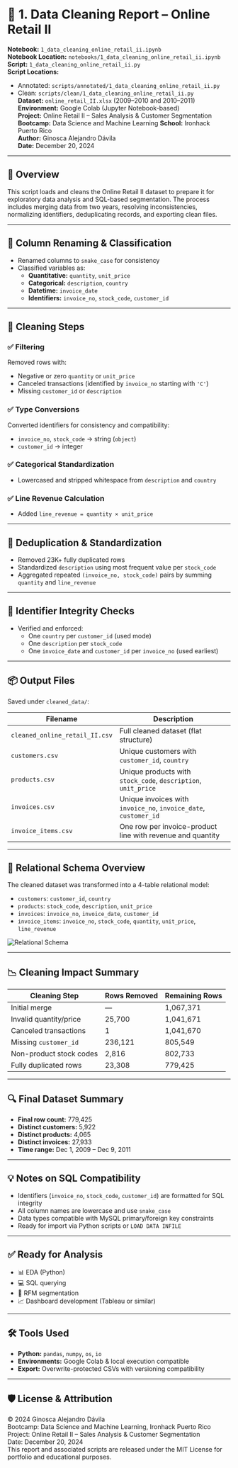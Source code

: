 # 🧼 1. Data Cleaning Report – Online Retail II
  
**Notebook:** `1_data_cleaning_online_retail_ii.ipynb`  
**Notebook Location:** `notebooks/1_data_cleaning_online_retail_ii.ipynb`  
**Script:** `1_data_cleaning_online_retail_ii.py`  
**Script Locations:** 
- Annotated: `scripts/annotated/1_data_cleaning_online_retail_ii.py`  
- Clean: `scripts/clean/1_data_cleaning_online_retail_ii.py`  
**Dataset:** `online_retail_II.xlsx` (2009–2010 and 2010–2011)  
**Environment:** Google Colab (Jupyter Notebook-based)  
**Project:** Online Retail II – Sales Analysis & Customer Segmentation
**Bootcamp:** Data Science and Machine Learning
**School:** Ironhack Puerto Rico  
**Author:** Ginosca Alejandro Dávila  
**Date:** December 20, 2024

---

## 🧾 Overview

This script loads and cleans the Online Retail II dataset to prepare it for exploratory data analysis and SQL-based segmentation. The process includes merging data from two years, resolving inconsistencies, normalizing identifiers, deduplicating records, and exporting clean files.

---

## 🔢 Column Renaming & Classification

- Renamed columns to `snake_case` for consistency  
- Classified variables as:
  - **Quantitative:** `quantity`, `unit_price`
  - **Categorical:** `description`, `country`
  - **Datetime:** `invoice_date`
  - **Identifiers:** `invoice_no`, `stock_code`, `customer_id`

---

## 🧹 Cleaning Steps

### ✅ Filtering

Removed rows with:
- Negative or zero `quantity` or `unit_price`
- Canceled transactions (identified by `invoice_no` starting with `'C'`)
- Missing `customer_id` or `description`

### ✅ Type Conversions

Converted identifiers for consistency and compatibility:
- `invoice_no`, `stock_code` → string (`object`)
- `customer_id` → integer

### ✅ Categorical Standardization

- Lowercased and stripped whitespace from `description` and `country`

### ✅ Line Revenue Calculation

- Added `line_revenue = quantity × unit_price`

---

## 🧾 Deduplication & Standardization

- Removed 23K+ fully duplicated rows
- Standardized `description` using most frequent value per `stock_code`
- Aggregated repeated `(invoice_no, stock_code)` pairs by summing `quantity` and `line_revenue`

---

## 🔗 Identifier Integrity Checks

- Verified and enforced:
  - One `country` per `customer_id` (used mode)
  - One `description` per `stock_code`
  - One `invoice_date` and `customer_id` per `invoice_no` (used earliest)

---

## 📦 Output Files

Saved under `cleaned_data/`:

| Filename                       | Description                                               |
|--------------------------------|-----------------------------------------------------------|
| `cleaned_online_retail_II.csv` | Full cleaned dataset (flat structure)                     |
| `customers.csv`                | Unique customers with `customer_id`, `country`            |
| `products.csv`                 | Unique products with `stock_code`, `description`, `unit_price` |
| `invoices.csv`                 | Unique invoices with `invoice_no`, `invoice_date`, `customer_id` |
| `invoice_items.csv`            | One row per invoice-product line with revenue and quantity |

---

## 🧩 Relational Schema Overview

The cleaned dataset was transformed into a 4-table relational model:

- `customers`: `customer_id`, `country`
- `products`: `stock_code`, `description`, `unit_price`
- `invoices`: `invoice_no`, `invoice_date`, `customer_id`
- `invoice_items`: `invoice_no`, `stock_code`, `quantity`, `unit_price`, `line_revenue`

![Relational Schema](../images/online_retail_ii_erd.png)

---

## 📉 Cleaning Impact Summary

| Cleaning Step                         | Rows Removed | Remaining Rows |
|--------------------------------------|--------------|----------------|
| Initial merge                        | —            | 1,067,371      |
| Invalid quantity/price               | 25,700       | 1,041,671      |
| Canceled transactions                | 1            | 1,041,670      |
| Missing `customer_id`                | 236,121      | 805,549        |
| Non-product stock codes              | 2,816        | 802,733        |
| Fully duplicated rows                | 23,308       | 779,425        |

---

## 🔍 Final Dataset Summary

- **Final row count:** 779,425  
- **Distinct customers:** 5,922  
- **Distinct products:** 4,065  
- **Distinct invoices:** 27,933  
- **Time range:** Dec 1, 2009 – Dec 9, 2011

---

## 💡 Notes on SQL Compatibility

- Identifiers (`invoice_no`, `stock_code`, `customer_id`) are formatted for SQL integrity
- All column names are lowercase and use `snake_case`
- Data types compatible with MySQL primary/foreign key constraints
- Ready for import via Python scripts or `LOAD DATA INFILE`

---

## ✅ Ready for Analysis

- 📊 EDA (Python)
- 💻 SQL querying
- 🧠 RFM segmentation
- 📈 Dashboard development (Tableau or similar)

---

## 🛠️ Tools Used

- **Python:** `pandas`, `numpy`, `os`, `io`
- **Environments:** Google Colab & local execution compatible
- **Export:** Overwrite-protected CSVs with versioning compatibility

---

## 🛡️ License & Attribution

© 2024 Ginosca Alejandro Dávila  
Bootcamp: Data Science and Machine Learning, Ironhack Puerto Rico  
Project: Online Retail II – Sales Analysis & Customer Segmentation  
Date: December 20, 2024  
This report and associated scripts are released under the MIT License for portfolio and educational purposes.
